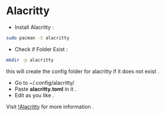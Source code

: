 # Alacritty

- Install Alacritty : 

```bash
sudo pacman -S alacritty
```

- Check if Folder Exist :

```bash
mkdir -p alacritty
```

this will create the config folder for alacritty if it does not exist .

- Go to ~/.config/alacritty/
- Paste **alacritty.toml** in it .
- Edit as you like .

Visit [!Alacritty](https://alacritty.org/config-alacritty.html) for more information .
